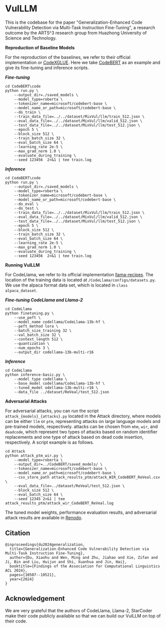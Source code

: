 # VulLLM

This is the codebase for the paper "Generalization-Enhanced Code Vulnerability Detection via Multi-Task Instruction Fine-Tuning", a research outcome by the ARTS^3 research group from Huazhong University of Science and Technology.

**Reproduction of Baseline Models**

For the reproduction of the baselines, we refer to their official implementation or [CodeXGLUE](https://github.com/microsoft/CodeXGLUE). Here we take [CodeBERT](https://github.com/microsoft/CodeXGLUE/tree/main/Code-Code/Defect-detection) as an example and give its fine-tuning and inference scripts.

***Fine-tuning***
```
cd CodeBERT\code
python run.py \
    --output_dir=./saved_models \
    --model_type=roberta \
    --tokenizer_name=microsoft/codebert-base \
    --model_name_or_path=microsoft/codebert-base \
    --do_train \
    --train_data_file=../../dataset/MixVul/llm/train_512.json \
    --eval_data_file=../../dataset/MixVul/llm/valid_512.json \
    --test_data_file=../../dataset/MixVul/llm/test_512.json \
    --epoch 5 \
    --block_size 512 \
    --train_batch_size 32 \
    --eval_batch_size 64 \
    --learning_rate 2e-5 \
    --max_grad_norm 1.0 \
    --evaluate_during_training \
    --seed 123456  2>&1 | tee train.log
```

***Inference***

```
cd CodeBERT\code
python run.py \
    --output_dir=./saved_models \
    --model_type=roberta \
    --tokenizer_name=microsoft/codebert-base \
    --model_name_or_path=microsoft/codebert-base \
    --do_eval \
    --do_test \
    --train_data_file=../../dataset/MixVul/llm/train_512.json \
    --eval_data_file=../../dataset/MixVul/llm/valid_512.json \
    --test_data_file=../../dataset/MixVul/llm/test_512.json \
    --epoch 5 \
    --block_size 512 \
    --train_batch_size 32 \
    --eval_batch_size 64 \
    --learning_rate 2e-5 \
    --max_grad_norm 1.0 \
    --evaluate_during_training \
    --seed 123456  2>&1 | tee train.log
```

**Running VulLLM**

For CodeLlama, we refer to its official implementation [llama-recipes](https://github.com/facebookresearch/llama-recipes). The location of the training data is located at `/CodeLlama/configs/datasets.py`. We use the alpaca format data set, which is located in `class alpaca_dataset`.

***Fine-tuning CodeLlama and Llama-2***
```
cd CodeLlama
python finetuning.py \
    --use_peft \
    --model_name codellama/CodeLlama-13b-hf \
    --peft_method lora \
    --batch_size_training 32 \
    --val_batch_size 32 \
    --context_length 512 \
    --quantization \
    --num_epochs 3 \
    --output_dir codellama-13b-multi-r16
```

***Inference***
```
cd CodeLlama
python inference-basic.py \
    --model_type codellama \
    --base_model codellama/CodeLlama-13b-hf \
    --tuned_model odellama-13b-multi-r16 \
    --data_file ../dataset/ReVeal/test_512.json
```

**Adversarial Attacks**

For adversarial attacks, you can run the script `attack_{models}_{attacks}.py` located in the Attack directory, where models can be either `llm` or `ptm`, representing attacks on large language models and pre-trained models, respectively. attacks can be chosen from `mhm`, `wir`, and `deadcode`, which represent two types of attacks based on random identifier replacements and one type of attack based on dead code insertion, respectively. A script example is as follows.
```
cd Attack
python attack_ptm_wir.py \
    --model_type=roberta \
    --output_dir=../CodeBERT/saved_models/ \
    --tokenizer_name=microsoft/codebert-base \
    --model_name_or_path=microsoft/codebert-base \
    --csv_store_path attack_results_ptm/attack_WIR_CodeBERT_ReVeal.csv \
    --eval_data_file=../dataset/ReVeal/test_512.json \
    --block_size 512 \
    --eval_batch_size 64 \
    --seed 12345 2>&1 | tee attack_results_ptm/attack_wir_CodeBERT_ReVeal.log
```
The tuned model weights, performance evaluation results, and adversarial attack results are available in [Renodo](https://zenodo.org/records/10677069).


## Citation
```
@inproceedings{du2024generalization,
  title={Generalization-Enhanced Code Vulnerability Detection via Multi-Task Instruction Fine-Tuning},
  author={Du, Xiaohu and Wen, Ming and Zhu, Jiahao and Xie, Zifan and Ji, Bin and Liu, Huijun and Shi, Xuanhua and Jin, Hai},
  booktitle={Findings of the Association for Computational Linguistics ACL 2024},
  pages={10507--10521},
  year={2024}
}
```

## Acknowledgement

We are very grateful that the authors of CodeLlama, Llama-2, StarCoder make their code publicly available so that we can build our VulLLM on top of their code.
